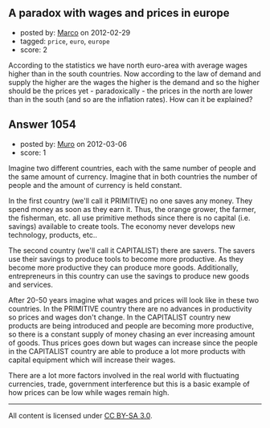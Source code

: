 ## A paradox with wages and prices in europe

- posted by: [Marco](https://stackexchange.com/users/-1/599-marco) on 2012-02-29
- tagged: `price`, `euro`, `europe`
- score: 2

According to the statistics we have north euro-area with average wages higher than in the south countries. Now according to the law of demand and supply the higher are the wages the higher is the demand and so the higher should be the  prices yet - paradoxically - the prices in the north are lower than in the south (and so are the inflation rates). How can it be explained?


## Answer 1054

- posted by: [Muro](https://stackexchange.com/users/-1/165-muro) on 2012-03-06
- score: 1

Imagine two different countries, each with the same number of people and the same amount of currency.  Imagine that in both countries the number of people and the amount of currency is held constant.

In the first country (we'll call it PRIMITIVE) no one saves any money.  They spend money as soon as they earn it.  Thus, the orange grower, the farmer, the fisherman, etc. all use primitive methods since there is no capital (i.e. savings) available to create tools.  The economy never develops new technology, products, etc..

The second country (we'll call it CAPITALIST) there are savers.  The savers use their savings to produce tools to become more productive.  As they become more productive they can produce more goods.  Additionally, entrepreneurs in this country can use the savings to produce new goods and services.

After 20-50 years imagine what wages and prices will look like in these two countries.  In the PRIMITIVE country there are no advances in productivity so prices and wages don't change.  In the CAPITALIST country new products are being introduced and people are becoming more productive, so there is a constant supply of money chasing an ever increasing amount of goods.  Thus prices goes down but wages can increase since the people in the CAPITALIST country are able to produce a lot more products with capital equipment which will increase their wages.

There are a lot more factors involved in the real world with fluctuating currencies, trade, government interference but this is a basic example of how prices can be low while wages remain high.



---

All content is licensed under [CC BY-SA 3.0](https://creativecommons.org/licenses/by-sa/3.0/).
